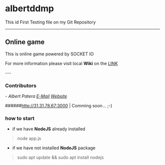 # albertddmp

This id First Testing file on my Git Repository

<hr>
<h2>Online game</h2>
<p>
  This is online game powered by SOCKET IO
</p>


<p>
For more information please visit local <b>Wiki</b> on the <a href='https://github.com/albertpatera/albertddmp/wiki/Get-Started'>LINK</a> 
</p>
---
<h3>Contributors</h3>
  <p>
  - <i>Albert Patera <a href='mailto:info@albertpatera.cz'>E-Mail</a> <a href='http://albertpatera.cz'>Website</a></i>
  </p>

######<a href="http://31.31.78.67:3000"><a>http://31.31.78.67:3000 | Comming soon... ;-)</h2>

### how to start 
- if we have <b>NodeJS</b> already installed
>node app.js

- if we have not installed <b>NodeJS</b> package

> sudo apt update && 
> sudo apt install nodejs